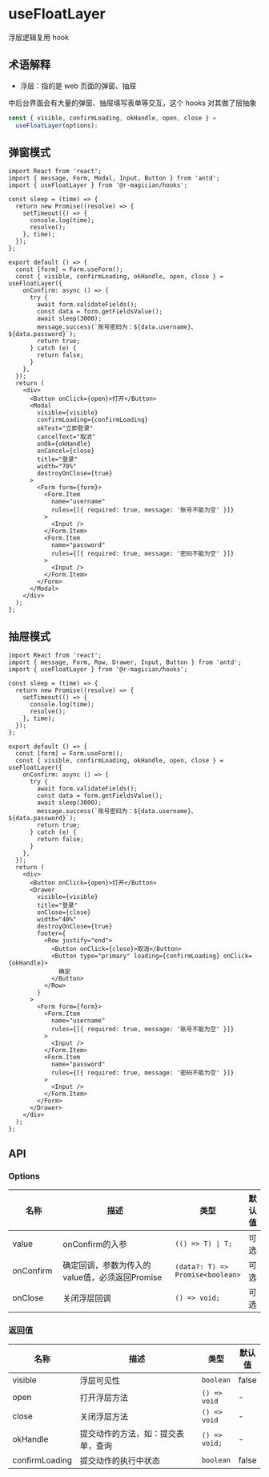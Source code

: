 # useFloatLayer

浮层逻辑复用 hook

## 术语解释

- 浮层：指的是 web 页面的弹窗、抽屉

中后台界面会有大量的弹窗、抽屉填写表单等交互，这个 hooks 对其做了层抽象

```ts
const { visible, confirmLoading, okHandle, open, close } =
  useFloatLayer(options);
```

## 弹窗模式

```tsx
import React from 'react';
import { message, Form, Modal, Input, Button } from 'antd';
import { useFloatLayer } from '@r-magician/hooks';

const sleep = (time) => {
  return new Promise((resolve) => {
    setTimeout(() => {
      console.log(time);
      resolve();
    }, time);
  });
};

export default () => {
  const [form] = Form.useForm();
  const { visible, confirmLoading, okHandle, open, close } = useFloatLayer({
    onConfirm: async () => {
      try {
        await form.validateFields();
        const data = form.getFieldsValue();
        await sleep(3000);
        message.success(`账号密码为：${data.username}、${data.password}`);
        return true;
      } catch (e) {
        return false;
      }
    },
  });
  return (
    <div>
      <Button onClick={open}>打开</Button>
      <Modal
        visible={visible}
        confirmLoading={confirmLoading}
        okText="立即登录"
        cancelText="取消"
        onOk={okHandle}
        onCancel={close}
        title="登录"
        width="70%"
        destroyOnClose={true}
      >
        <Form form={form}>
          <Form.Item
            name="username"
            rules={[{ required: true, message: '账号不能为空' }]}
          >
            <Input />
          </Form.Item>
          <Form.Item
            name="password"
            rules={[{ required: true, message: '密码不能为空' }]}
          >
            <Input />
          </Form.Item>
        </Form>
      </Modal>
    </div>
  );
};
```

## 抽屉模式

```tsx
import React from 'react';
import { message, Form, Row, Drawer, Input, Button } from 'antd';
import { useFloatLayer } from '@r-magician/hooks';

const sleep = (time) => {
  return new Promise((resolve) => {
    setTimeout(() => {
      console.log(time);
      resolve();
    }, time);
  });
};

export default () => {
  const [form] = Form.useForm();
  const { visible, confirmLoading, okHandle, open, close } = useFloatLayer({
    onConfirm: async () => {
      try {
        await form.validateFields();
        const data = form.getFieldsValue();
        await sleep(3000);
        message.success(`账号密码为：${data.username}、${data.password}`);
        return true;
      } catch (e) {
        return false;
      }
    },
  });
  return (
    <div>
      <Button onClick={open}>打开</Button>
      <Drawer
        visible={visible}
        title="登录"
        onClose={close}
        width="40%"
        destroyOnClose={true}
        footer={
          <Row justify="end">
            <Button onClick={close}>取消</Button>
            <Button type="primary" loading={confirmLoading} onClick={okHandle}>
              确定
            </Button>
          </Row>
        }
      >
        <Form form={form}>
          <Form.Item
            name="username"
            rules={[{ required: true, message: '账号不能为空' }]}
          >
            <Input />
          </Form.Item>
          <Form.Item
            name="password"
            rules={[{ required: true, message: '密码不能为空' }]}
          >
            <Input />
          </Form.Item>
        </Form>
      </Drawer>
    </div>
  );
};
```

## API

### Options

<table>
  <thead>
    <tr>
      <th width="100">名称</th>
      <th width="600">描述</th>
      <th >类型</th>
      <th>默认值</th>
    </tr>
  </thead>
  <tbody>
    <tr>
      <td>value</td>
      <td>onConfirm的入参</td>
      <td><code>(() => T) | T;</code></td>
      <td>可选</td>
    </tr>
    <tr>
      <td>onConfirm</td>
      <td>确定回调，参数为传入的value值，必须返回Promise</td>
      <td><code>(data?: T) => Promise&lt;boolean&gt;</code></td>
      <td>可选</td>
    </tr>
    <tr>
      <td>onClose</td>
      <td>关闭浮层回调</td>
      <td><code>() => void;</code></td>
      <td>可选</td>
    </tr>
  </tbody>
</table>

### 返回值

<table>
  <thead>
    <tr>
      <th width="100">名称</th>
      <th width="600">描述</th>
      <th >类型</th>
      <th>默认值</th>
    </tr>
  </thead>
  <tbody>
    <tr>
      <td>visible</td>
      <td>浮层可见性</td>
      <td><code>boolean</code></td>
      <td>false</td>
    </tr>
    <tr>
      <td>open</td>
      <td>打开浮层方法</td>
      <td><code>() => void</code></td>
      <td>-</td>
    </tr>
    <tr>
      <td>close</td>
      <td>关闭浮层方法</td>
      <td><code>() => void</code></td>
      <td>-</td>
    </tr>
    <tr>
      <td>okHandle</td>
      <td>提交动作的方法，如：提交表单，查询</td>
      <td><code>() => void;</code></td>
      <td>-</td>
    </tr>
     <tr>
      <td>confirmLoading</td>
      <td>提交动作的执行中状态</td>
      <td><code>boolean</code></td>
      <td>false</td>
    </tr>
  </tbody>
</table>
